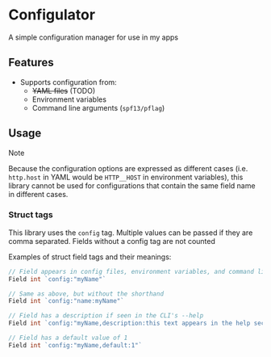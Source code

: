 # Configulator

A simple configuration manager for use in my apps

## Features

- Supports configuration from:
  - ~~YAML files~~ (TODO)
  - Environment variables
  - Command line arguments (`spf13/pflag`)

## Usage

> [!NOTE]
Because the configuration options are expressed as different cases (i.e. `http.host` in YAML would be `HTTP__HOST` in environment variables), this library cannot be used for configurations that contain the same field name in different cases.

### Struct tags

This library uses the `config` tag. Multiple values can be passed if they are comma separated. Fields without a config tag are not counted

Examples of struct field tags and their meanings:

```go
// Field appears in config files, environment variables, and command line arguments as key "myName".
Field int `config:"myName"`

// Same as above, but without the shorthand
Field int `config:"name:myName"`

// Field has a description if seen in the CLI's --help
Field int `config:"myName,description:this text appears in the help section of the CLI"`

// Field has a default value of 1
Field int `config:"myName,default:1"`
```

